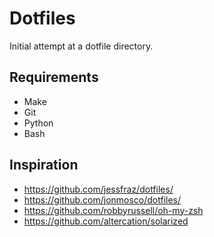 # Dotfiles
Initial attempt at a dotfile directory.


## Requirements
* Make
* Git
* Python
* Bash

## Inspiration
* https://github.com/jessfraz/dotfiles/
* https://github.com/jonmosco/dotfiles/
* https://github.com/robbyrussell/oh-my-zsh
* https://github.com/altercation/solarized
